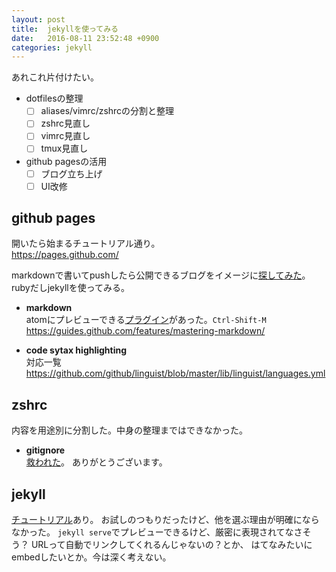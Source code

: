 ```yaml
---
layout: post
title:  jekyllを使ってみる
date:   2016-08-11 23:52:48 +0900
categories: jekyll
---
```

あれこれ片付けたい。

- dotfilesの整理
  - [ ] aliases/vimrc/zshrcの分割と整理
  - [ ] zshrc見直し
  - [ ] vimrc見直し
  - [ ] tmux見直し
- github pagesの活用
  - [ ] ブログ立ち上げ
  - [ ] UI改修

## github pages
開いたら始まるチュートリアル通り。  
https://pages.github.com/

markdownで書いてpushしたら公開できるブログをイメージに[探してみた](https://staticsitegenerators.net/)。
rubyだしjekyllを使ってみる。

- **markdown**  
atomにプレビューできる[プラグイン](https://github.com/atom/markdown-preview)があった。`Ctrl-Shift-M`  
https://guides.github.com/features/mastering-markdown/

- **code sytax highlighting**  
対応一覧  
https://github.com/github/linguist/blob/master/lib/linguist/languages.yml

## zshrc
内容を用途別に分割した。中身の整理まではできなかった。

- **gitignore**  
[救われた](http://qiita.com/anqooqie/items/110957797b3d5280c44f#応用編-ディレクトリの罠)。
ありがとうございます。

## jekyll
[チュートリアル](https://help.github.com/articles/using-jekyll-as-a-static-site-generator-with-github-pages/)あり。
お試しのつもりだったけど、他を選ぶ理由が明確にならなかった。
`jekyll serve`でプレビューできるけど、厳密に表現されてなさそう？
URLって自動でリンクしてくれるんじゃないの？とか、
はてなみたいにembedしたいとか。今は深く考えない。
